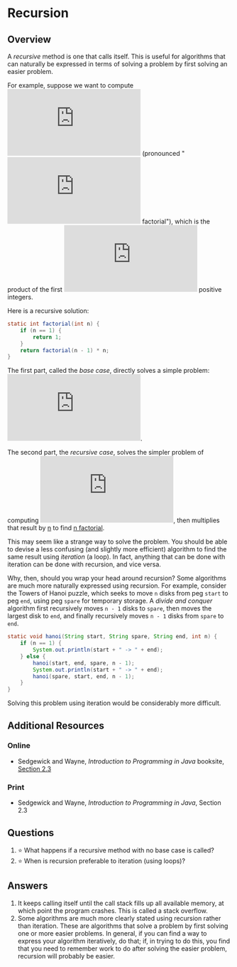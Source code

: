 # Recursion
## Overview
A *recursive* method is one that calls itself. This is useful for algorithms that can naturally be expressed in terms of solving a problem by first solving an easier problem.

For example, suppose we want to compute ![n followed by an exclamation point](https://latex.codecogs.com/svg.latex?n!) (pronounced "![n](https://latex.codecogs.com/svg.latex?n) factorial"), which is the product of the first ![n](https://latex.codecogs.com/svg.latex?n) positive integers.

Here is a recursive solution:

```java
static int factorial(int n) {
    if (n == 1) {
        return 1;
    }
    return factorial(n - 1) * n;
}
```

The first part, called the *base case*, directly solves a simple problem: ![1 factorial is 1](https://latex.codecogs.com/svg.latex?n!=1).

The second part, the *recursive case*, solves the simpler problem of computing ![n minus 1 factorial](https://latex.codecogs.com/svg.latex?(n-1)!), then multiplies that result by [n](https://latex.codecogs.com/svg.latex?n) to find [n factorial](https://latex.codecogs.com/svg.latex?n!).

This may seem like a strange way to solve the problem. You should be able to devise a less confusing (and slightly more efficient) algorithm to find the same result using *iteration* (a loop). In fact, anything that can be done with iteration can be done with recursion, and vice versa.

Why, then, should you wrap your head around recursion? Some algorithms are much more naturally expressed using recursion. For example, consider the Towers of Hanoi puzzle, which seeks to move `n` disks from peg `start` to peg `end`, using peg `spare` for temporary storage. A *divide and conquer* algorithm first recursively moves `n - 1` disks to `spare`, then moves the largest disk to `end`, and finally recursively moves `n - 1` disks from `spare` to `end`.

```java
static void hanoi(String start, String spare, String end, int n) {
    if (n == 1) {
        System.out.println(start + " -> " + end);
    } else {
        hanoi(start, end, spare, n - 1);
        System.out.println(start + " -> " + end);
        hanoi(spare, start, end, n - 1);
    }
}
```

Solving this problem using iteration would be considerably more difficult.

## Additional Resources
### Online
- Sedgewick and Wayne, *Introduction to Programming in Java* booksite, [Section 2.3](https://introcs.cs.princeton.edu/java/23recursion/)
### Print
- Sedgewick and Wayne, *Introduction to Programming in Java*, Section 2.3
## Questions
1. :star: What happens if a recursive method with no base case is called?
1. :star: When is recursion preferable to iteration (using loops)?
## Answers
1. It keeps calling itself until the call stack fills up all available memory, at which point the program crashes. This is called a stack overflow.
1. Some algorithms are much more clearly stated using recursion rather than iteration. These are algorithms that solve a problem by first solving one or more easier problems. In general, if you can find a way to express your algorithm iteratively, do that; if, in trying to do this, you find that you need to remember work to do after solving the easier problem, recursion will probably be easier.
